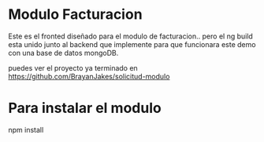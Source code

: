 # Modulo Facturacion

Este es el fronted diseñado para el modulo de facturacion.. pero el ng build esta unido junto al backend que implemente para que funcionara este demo con una base de datos mongoDB.


 puedes ver el proyecto ya terminado en https://github.com/BrayanJakes/solicitud-modulo


 # Para instalar el modulo

 npm install